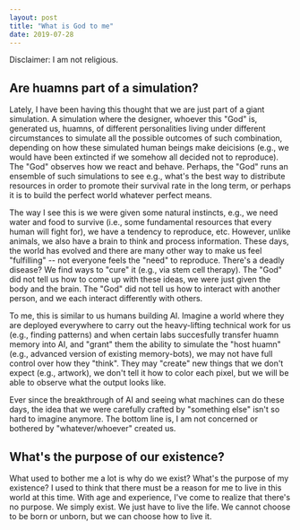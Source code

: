 ```yaml
---
layout: post
title: "What is God to me"
date: 2019-07-28
---
```


Disclaimer: I am not religious. 

## Are huamns part of a simulation?
Lately, I have been having this thought that we are just part of a giant simulation. A simulation where the designer, whoever this "God" is, generated us, huamns, of different personalities living under different circumstances to simulate all the possible outcomes of such combination, depending on how these simulated human beings make deicisions (e.g., we would have been extincted if we somehow all decided not to reproduce). The "God" observes how we react and behave. Perhaps, the "God" runs an ensemble of such simulations to see e.g., what's the best way to distribute resources in order to promote their survival rate in the long term, or perhaps it is to build the perfect world whatever perfect means.

The way I see this is we were given some natural instincts, e.g., we need water and food to survive (i.e., some fundamental resources that every human will fight for), we have a tendency to reproduce, etc. However, unlike animals, we also have a brain to think and process information. These days, the world has evolved and there are many other way to make us feel "fulfilling" -- not everyone feels the "need" to reproduce. There's a deadly disease? We find ways to "cure" it (e.g., via stem cell therapy). The "God" did not tell us how to come up with these ideas, we were just given the body and the brain. The "God" did not tell us how to interact with another person, and we each interact differently with others.

To me, this is similar to us humans building AI. Imagine a world where they are deployed everywhere to carry out the heavy-lifting technical work for us (e.g., finding patterns) and when certain labs succesfully transfer huamn memory into AI, and "grant" them the ability to simulate the "host huamn" (e.g., advanced version of existing memory-bots), we may not have full control over how they "think". They may "create" new things that we don't expect (e.g., artwork), we don't tell it how to color each pixel, but we will be able to observe what the output looks like. 

Ever since the breakthrough of AI and seeing what machines can do these days, the idea that we were carefully crafted by "something else" isn't so hard to imagine anymore. The bottom line is, I am not concerned or bothered by "whatever/whoever" created us. 

## What's the purpose of our existence?
What used to bother me a lot is why do we exist? What's the purpose of my existence? I used to think that there must be a reason for me to live in this world at this time. With age and experience, I've come to realize that there's no purpose. We simply exist. We just have to live the life. We cannot choose to be born or unborn, but we can choose how to live it. 

